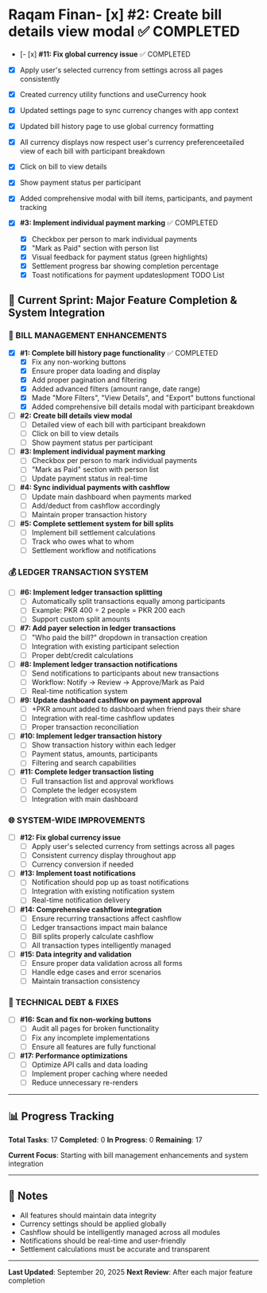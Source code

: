 # Raqam Finan- [x] **#2: Create bill details view modal** ✅ COMPLETED
  - [- [x] **#11: Fix global currency issue** ✅ COMPLETED
  - [x] Apply user's selected currency from settings across all pages consistently
  - [x] Created currency utility functions and useCurrency hook
  - [x] Updated settings page to sync currency changes with app context
  - [x] Updated bill history page to use global currency formatting
  - [x] All currency displays now respect user's currency preferenceetailed view of each bill with participant breakdown
  - [x] Click on bill to view details
  - [x] Show payment status per participant
  - [x] Added comprehensive modal with bill items, participants, and payment tracking

- [x] **#3: Implement individual payment marking** ✅ COMPLETED
  - [x] Checkbox per person to mark individual payments
  - [x] "Mark as Paid" section with person list
  - [x] Visual feedback for payment status (green highlights)
  - [x] Settlement progress bar showing completion percentage
  - [x] Toast notifications for payment updateslopment TODO List

## 🎯 Current Sprint: Major Feature Completion & System Integration

### 📄 BILL MANAGEMENT ENHANCEMENTS
- [x] **#1: Complete bill history page functionality** ✅ COMPLETED
  - [x] Fix any non-working buttons
  - [x] Ensure proper data loading and display
  - [x] Add proper pagination and filtering
  - [x] Added advanced filters (amount range, date range)
  - [x] Made "More Filters", "View Details", and "Export" buttons functional
  - [x] Added comprehensive bill details modal with participant breakdown

- [ ] **#2: Create bill details view modal**
  - [ ] Detailed view of each bill with participant breakdown
  - [ ] Click on bill to view details
  - [ ] Show payment status per participant

- [ ] **#3: Implement individual payment marking**
  - [ ] Checkbox per person to mark individual payments
  - [ ] "Mark as Paid" section with person list
  - [ ] Update payment status in real-time

- [ ] **#4: Sync individual payments with cashflow**
  - [ ] Update main dashboard when payments marked
  - [ ] Add/deduct from cashflow accordingly
  - [ ] Maintain proper transaction history

- [ ] **#5: Complete settlement system for bill splits**
  - [ ] Implement bill settlement calculations
  - [ ] Track who owes what to whom
  - [ ] Settlement workflow and notifications

### 💰 LEDGER TRANSACTION SYSTEM
- [ ] **#6: Implement ledger transaction splitting**
  - [ ] Automatically split transactions equally among participants
  - [ ] Example: PKR 400 ÷ 2 people = PKR 200 each
  - [ ] Support custom split amounts

- [ ] **#7: Add payer selection in ledger transactions**
  - [ ] "Who paid the bill?" dropdown in transaction creation
  - [ ] Integration with existing participant selection
  - [ ] Proper debt/credit calculations

- [ ] **#8: Implement ledger transaction notifications**
  - [ ] Send notifications to participants about new transactions
  - [ ] Workflow: Notify → Review → Approve/Mark as Paid
  - [ ] Real-time notification system

- [ ] **#9: Update dashboard cashflow on payment approval**
  - [ ] +PKR amount added to dashboard when friend pays their share
  - [ ] Integration with real-time cashflow updates
  - [ ] Proper transaction reconciliation

- [ ] **#10: Implement ledger transaction history**
  - [ ] Show transaction history within each ledger
  - [ ] Payment status, amounts, participants
  - [ ] Filtering and search capabilities

- [ ] **#11: Complete ledger transaction listing**
  - [ ] Full transaction list and approval workflows
  - [ ] Complete the ledger ecosystem
  - [ ] Integration with main dashboard

### 🌐 SYSTEM-WIDE IMPROVEMENTS
- [ ] **#12: Fix global currency issue**
  - [ ] Apply user's selected currency from settings across all pages
  - [ ] Consistent currency display throughout app
  - [ ] Currency conversion if needed

- [ ] **#13: Implement toast notifications**
  - [ ] Notification should pop up as toast notifications
  - [ ] Integration with existing notification system
  - [ ] Real-time notification delivery

- [ ] **#14: Comprehensive cashflow integration**
  - [ ] Ensure recurring transactions affect cashflow
  - [ ] Ledger transactions impact main balance
  - [ ] Bill splits properly calculate cashflow
  - [ ] All transaction types intelligently managed

- [ ] **#15: Data integrity and validation**
  - [ ] Ensure proper data validation across all forms
  - [ ] Handle edge cases and error scenarios
  - [ ] Maintain transaction consistency

### 🔧 TECHNICAL DEBT & FIXES
- [ ] **#16: Scan and fix non-working buttons**
  - [ ] Audit all pages for broken functionality
  - [ ] Fix any incomplete implementations
  - [ ] Ensure all features are fully functional

- [ ] **#17: Performance optimizations**
  - [ ] Optimize API calls and data loading
  - [ ] Implement proper caching where needed
  - [ ] Reduce unnecessary re-renders

---

## 📊 Progress Tracking

**Total Tasks**: 17
**Completed**: 0
**In Progress**: 0
**Remaining**: 17

**Current Focus**: Starting with bill management enhancements and system integration

---

## 📝 Notes

- All features should maintain data integrity
- Currency settings should be applied globally
- Cashflow should be intelligently managed across all modules
- Notifications should be real-time and user-friendly
- Settlement calculations must be accurate and transparent

---

**Last Updated**: September 20, 2025
**Next Review**: After each major feature completion